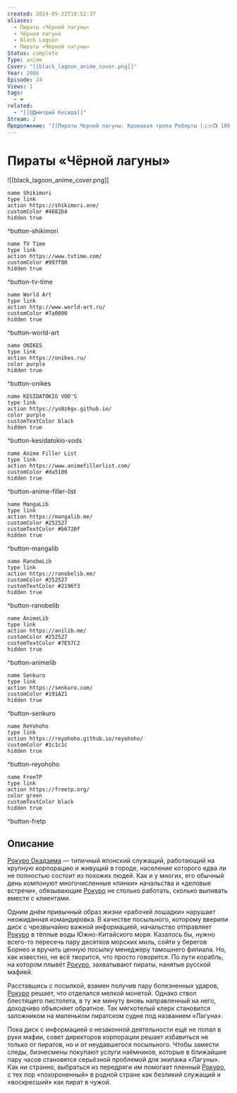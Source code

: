 ```yaml
---
created: 2024-05-22T10:52:37
aliases:
  - Пираты «Чëрной лагуны»
  - Чëрная лагуна
  - Black Lagoon
  - Пираты «Чёрной лагуны»
Status: complete
Type: anime
Cover: "[[black_lagoon_anime_cover.png]]"
Year: 2006
Episode: 24
Views: 1
tags:
  - ❤
related:
  - "[[@Дмитрий Кесида]]"
Stream: 2
Продолжение: "[[Пираты Черной лагуны. Кровавая тропа Роберты (🇯🇵📺 1091)]]"
---
```


# Пираты «Чëрной лагуны»

![[black_lagoon_anime_cover.png]]


```button
name Shikimori
type link
action https://shikimori.one/
customColor #4682b4
hidden true
```
^button-shikimori

```button
name TV Time
type link
action https://www.tvtime.com/
customColor #997f00
hidden true
```
^button-tv-time

```button
name World Art
type link
action http://www.world-art.ru/
customColor #7a0000
hidden true
```
^button-world-art

```button
name ONIKES
type link
action https://onikes.ru/
color purple
hidden true
```
^button-onikes

```button
name KESIDATOKIO VOD'S
type link
action https://yo8z6gv.github.io/
color purple
customTextColor black
hidden true
```
^button-kesidatokio-vods

```button
name Anime Filler List
type link
action https://www.animefillerlist.com/
customColor #da5100
hidden true
```
^button-anime-filler-list

```button
name MangaLib
type link
action https://mangalib.me/
customColor #252527
customTextColor #b6720f
hidden true
```
^button-mangalib

```button
name RanobeLib
type link
action https://ranobelib.me/
customColor #252527
customTextColor #2196f3
hidden true
```
^button-ranobelib

```button
name AnimeLib
type link
action https://anilib.me/
customColor #252527
customTextColor #7E57C2
hidden true
```
^button-animelib

```button
name Senkuro
type link
action https://senkuro.com/
customColor #191A21
hidden true
```
^button-senkuro

```button
name ReYohoho
type link
action https://reyohoho.github.io/reyohoho/
customColor #1c1c1c
hidden true
```
^button-reyohoho

```button
name FreeTP
type link
action https://freetp.org/
color green
customTextColor black
hidden true
```
^button-fretp


## Описание

[Рокуро Окадзима](https://shikimori.one/characters/459-rokurou-okajima) — типичный японский служащий, работающий на крупную корпорацию и живущий в городе, население которого едва ли не полностью состоит из похожих людей. Как и у многих, его обычный день компонуют многочисленные «пинки» начальства и «деловые встречи», обязывающие [Рокуро](https://shikimori.one/characters/459-rokurou-okajima) не столько работать, сколько выпивать вместе с клиентами.  

Одним днём привычный образ жизни «рабочей лошадки» нарушает неожиданная командировка. В качестве посыльного, которому вверили диск с чрезвычайно важной информацией, начальство отправляет [Рокуро](https://shikimori.one/characters/459-rokurou-okajima) в тёплые воды Южно-Китайского моря. Казалось бы, нужно всего-то пересечь пару десятков морских миль, сойти у берегов Борнео и вручить ценную посылку менеджеру тамошнего филиала. Но, как известно, не всё творится, что просто говорится. По пути корабль, на котором плывёт [Рокуро](https://shikimori.one/characters/459-rokurou-okajima), захватывают пираты, нанятые русской мафией.  

Расставшись с посылкой, взамен получив пару болезненных ударов, [Рокуро](https://shikimori.one/characters/459-rokurou-okajima) решает, что отделался мелкой монетой. Однако ствол блестящего пистолета, в ту же минуту вновь направленный на него, доходчиво объясняет обратное. Так мягкотелый клерк становится заложником на маленьком пиратском судне под названием «Лагуна».  

Пока диск с информацией о незаконной деятельности ещё не попал в руки мафии, совет директоров корпорации решает избавиться не только от пиратов, но и от неудавшегося посыльного. Чтобы замести следы, бизнесмены покупают услуги наёмников, которые в ближайшие пару часов становятся серьёзной проблемой для экипажа «Лагуны». Как ни странно, выбраться из передряги им помогает пленный [Рокуро](https://shikimori.one/characters/459-rokurou-okajima), с тех пор «похороненный» в родной стране как безликий служащий и «воскресший» как пират в чужой.
